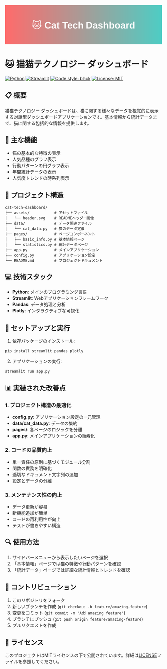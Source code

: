 <div align="center">
  <img src="assets/header.svg" alt="Cat Tech Dashboard" width="800">
</div>

# 🐱 猫猫テクノロジー ダッシュボード

[![Python](https://img.shields.io/badge/Python-3.8%2B-blue.svg)](https://www.python.org/downloads/)
[![Streamlit](https://img.shields.io/badge/Streamlit-1.0%2B-FF4B4B.svg)](https://streamlit.io/)
[![Code style: black](https://img.shields.io/badge/code%20style-black-000000.svg)](https://github.com/psf/black)
[![License: MIT](https://img.shields.io/badge/License-MIT-yellow.svg)](https://opensource.org/licenses/MIT)

## 📋 概要

猫猫テクノロジー ダッシュボードは、猫に関する様々なデータを視覚的に表示する対話型ダッシュボードアプリケーションです。基本情報から統計データまで、猫に関する包括的な情報を提供します。

## 🌟 主な機能

- 猫の基本的な特徴の表示
- 人気品種のグラフ表示
- 行動パターンの円グラフ表示
- 年間統計データの表示
- 人気度トレンドの時系列表示

## 🔧 プロジェクト構造

```
cat-tech-dashboard/
├── assets/           # アセットファイル
│   └── header.svg    # READMEヘッダー画像
├── data/             # データ関連ファイル
│   └── cat_data.py   # 猫のデータ定義
├── pages/            # ページコンポーネント
│   ├── basic_info.py # 基本情報ページ
│   └── statistics.py # 統計データページ
├── app.py            # メインアプリケーション
├── config.py         # アプリケーション設定
└── README.md         # プロジェクトドキュメント
```

## 💻 技術スタック

- **Python**: メインのプログラミング言語
- **Streamlit**: Webアプリケーションフレームワーク
- **Pandas**: データ処理と分析
- **Plotly**: インタラクティブな可視化

## 🚀 セットアップと実行

1. 依存パッケージのインストール:
```bash
pip install streamlit pandas plotly
```

2. アプリケーションの実行:
```bash
streamlit run app.py
```

## 📊 実装された改善点

### 1. プロジェクト構造の最適化
- **config.py**: アプリケーション設定の一元管理
- **data/cat_data.py**: データの集約
- **pages/**: 各ページのロジックを分離
- **app.py**: メインアプリケーションの簡素化

### 2. コードの品質向上
- 単一責任の原則に基づくモジュール分割
- 関数の責務を明確化
- 適切なドキュメント文字列の追加
- 設定とデータの分離

### 3. メンテナンス性の向上
- データ更新が容易
- 新機能追加が簡単
- コードの再利用性が向上
- テストが書きやすい構造

## 🔍 使用方法

1. サイドバーメニューから表示したいページを選択
2. 「基本情報」ページでは猫の特徴や行動パターンを確認
3. 「統計データ」ページでは詳細な統計情報とトレンドを確認

## 🤝 コントリビューション

1. このリポジトリをフォーク
2. 新しいブランチを作成 (`git checkout -b feature/amazing-feature`)
3. 変更をコミット (`git commit -m 'Add amazing feature'`)
4. ブランチにプッシュ (`git push origin feature/amazing-feature`)
5. プルリクエストを作成

## 📝 ライセンス

このプロジェクトはMITライセンスの下で公開されています。詳細は[LICENSE](LICENSE)ファイルを参照してください。
